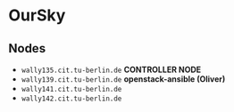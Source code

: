 # OurSky

## Nodes

- `wally135.cit.tu-berlin.de` **CONTROLLER NODE**
- `wally139.cit.tu-berlin.de` **openstack-ansible (Oliver)** 
- `wally141.cit.tu-berlin.de`
- `wally142.cit.tu-berlin.de`

